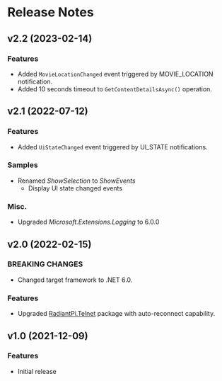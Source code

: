 # Release Notes

## v2.2 (2023-02-14)

### Features

* Added `MovieLocationChanged` event triggered by MOVIE_LOCATION notification.
* Added 10 seconds timeout to `GetContentDetailsAsync()` operation.


## v2.1 (2022-07-12)

### Features

* Added `UiStateChanged` event triggered by UI_STATE notifications.

### Samples

* Renamed _ShowSelection_ to _ShowEvents_
    * Display UI state changed events

### Misc.

* Upgraded _Microsoft.Extensions.Logging_ to 6.0.0


## v2.0 (2022-02-15)

### BREAKING CHANGES

* Changed target framework to .NET 6.0.

### Features

* Upgraded [RadiantPi.Telnet](https://github.com/bjorg/RadiantPi.Telnet) package with auto-reconnect capability.


## v1.0 (2021-12-09)

### Features

* Initial release
